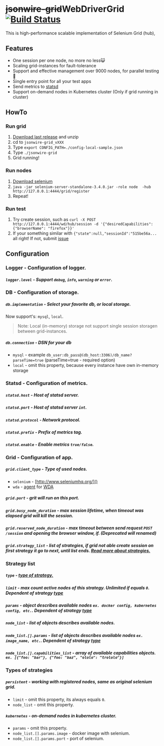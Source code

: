 # ~~jsonwire-grid~~WebDriverGrid [![Build Status](https://travis-ci.org/qa-dev/jsonwire-grid.svg?branch=master)](https://travis-ci.org/qa-dev/jsonwire-grid)
This is high-performance scalable implementation of Selenium Grid (hub),

## Features
* One session per one node, no more no less😺
* Scaling grid-instances for fault-tolerance
* Support and effective management over 9000 nodes, for parallel testing👹
* Single entry point for all your test apps
* Send metrics to [statsd](https://github.com/etsy/statsd)
* Support on-demand nodes in Kubernetes cluster (Only if grid running in cluster)


## HowTo
### Run grid
1. [Download last release](https://github.com/qa-dev/jsonwire-grid/releases) and unzip
1. cd to `jsonwire-grid_vXXX`
1. Type `export CONFIG_PATH=./config-local-sample.json`
1. Type `./jsonwire-grid`
1. Grid running!

### Run nodes
1. [Download selenium](http://www.seleniumhq.org/download/)
1. `java -jar selenium-server-standalone-3.4.0.jar -role node  -hub http://127.0.0.1:4444/grid/register`
1. Repeat!

### Run test
1. Try create session, such as `curl -X POST http://127.0.0.1:4444/wd/hub/session -d '{"desiredCapabilities":{"browserName": "firefox"}}'`
1. If your something similar with `{"state":null,"sessionId":"515be56a...` all right! If not, submit [issue](https://github.com/qa-dev/jsonwire-grid/issues/new)


## Configuration
### Logger - Configuration of logger.
##### `logger.level` - Support `debug`, `info`, `warning` or `error`.

### DB - Configuration of storage.
##### `db.implementation` - Select your favorite db, or local storage.
Now support's: `mysql`, `local`.
>Note: Local (in-memory) storage not support single session storagen between grid-instances.
##### `db.connection` - DSN for your db
* `mysql` - example `db_user:db_pass@(db_host:3306)/db_name?parseTime=true` (parseTime=true - required option)
* `local` - omit this property, because every instance have own in-memory storage

### Statsd - Configuration of metrics.
##### `statsd.host` - Host of statsd server.
##### `statsd.port` - Host of statsd server `int`.
##### `statsd.protocol` - Network protocol.
##### `statsd.prefix` - Prefix of metrics tag.
##### `statsd.enable` - Enable metrics `true/false`.

### Grid - Configuration of app.
##### `grid.client_type` - Type of used nodes.
* `selenium` - [http://www.seleniumhq.org/]()
* `wda` - [agent](https://github.com/qa-dev/WebDriverAgent) for [WDA](https://github.com/qa-dev/WebDriverAgent)
##### `grid.port` - grit will run on this port.
##### `grid.busy_node_duration` - max session lifetime, when timeout was elapsed grid will kill the session.
##### `grid.reserved_node_duration` - max timeout between send request `POST /session` and opening the browser window, if. (Deprecated will renamed)
##### `grid.strategy_list` - list of strategies, if grid not able create session on first strategy it go to next, until list ends. [Read more about strategies.](#strategy-list)

### Strategy list
##### `type` - [type of strategy.](#types-of-strategies)
##### `limit` - max count active nodes of this strategy. Unlimited if equals `0`. Dependent of strategy [type](#types-of-strategies)
##### `params` - object describes available nodes `ex. docker config, kubernetes config, etc.`. Dependent of strategy [type](#types-of-strategies)
##### `node_list` - list of objects describes available nodes.
##### `node_list.[].params` - list of objects describes available nodes `ex. image_name, etc.`. Dependent of strategy [type](#types-of-strategies)
##### `node_list.[].capabilities_list` - array of available capabilities objects. `ex. [{"foo: "bar"}, {"foo: "baz", "ololo": "trololo"}]`

### Types of strategies
##### `persistent` - working with registered nodes, same as original selenium grid.
* `limit` - omit this property, its always equals `0`.
* `node_list` - omit this property.
##### `kubernetes` - on-demand nodes in kubernetes cluster.
* `params` - omit this property.
* `node_list.[].params.image` - docker image with selenium.
* `node_list.[].params.port` - port of selenium.

